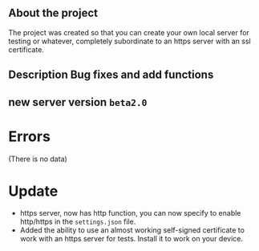 ## About the project
The project was created so that you can create your own local server for testing or whatever, completely subordinate to an https server with an ssl certificate.
## Description __Bug fixes__ and add __functions__
## new server version `beta2.0`
# Errors
(There is no data)
# Update
* https server, now has http function, you can now specify to enable http/https in the `settings.json` file.
* Added the ability to use an almost working self-signed certificate to work with an https server for tests.  Install it to work on your device.
